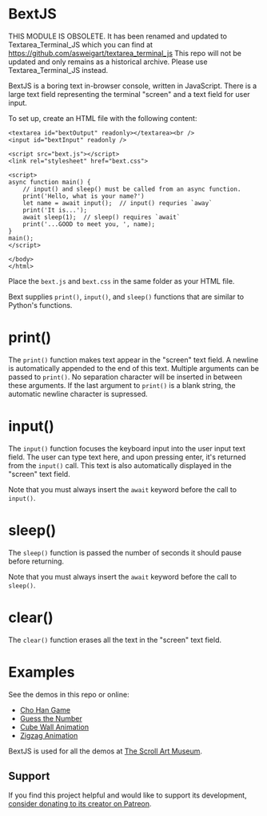 # BextJS

THIS MODULE IS OBSOLETE. It has been renamed and updated to Textarea_Terminal_JS which you can find at https://github.com/asweigart/textarea_terminal_js This repo will not be updated and only remains as a historical archive. Please use Textarea_Terminal_JS instead.

BextJS is a boring text in-browser console, written in JavaScript. There is a large text field representing the terminal "screen" and a text field for user input.

To set up, create an HTML file with the following content:

    <textarea id="bextOutput" readonly></textarea><br />
    <input id="bextInput" readonly />

    <script src="bext.js"></script>
    <link rel="stylesheet" href="bext.css">

    <script>
    async function main() {
        // input() and sleep() must be called from an async function.
        print('Hello, what is your name?')
        let name = await input();  // input() requries `away`
        print('It is...');
        await sleep(1);  // sleep() requires `await`
        print('...GOOD to meet you, ', name);
    }
    main();
    </script>

    </body>
    </html>

Place the `bext.js` and `bext.css` in the same folder as your HTML file.

Bext supplies `print()`, `input()`, and `sleep()` functions that are similar to Python's functions.

# print()

The `print()` function makes text appear in the "screen" text field. A newline is automatically appended to the end of this text. Multiple arguments can be passed to `print()`. No separation character will be inserted in between these arguments. If the last argument to `print()` is a blank string, the automatic newline character is supressed.

# input()

The `input()` function focuses the keyboard input into the user input text field. The user can type text here, and upon pressing enter, it's returned from the `input()` call. This text is also automatically displayed in the "screen" text field.

Note that you must always insert the `await` keyword before the call to `input()`.

# sleep()

The `sleep()` function is passed the number of seconds it should pause before returning.

Note that you must always insert the `await` keyword before the call to `sleep()`.

# clear()

The `clear()` function erases all the text in the "screen" text field.

# Examples

See the demos in this repo or online:

* [Cho Han Game](https://inventwithpython.com/bextjsdemos/chohan.html)
* [Guess the Number](https://inventwithpython.com/bextjsdemos/guess.html)
* [Cube Wall Animation](https://inventwithpython.com/bextjsdemos/cubewall.html)
* [Zigzag Animation](https://inventwithpython.com/bextjsdemos/zigzag.html)

BextJS is used for all the demos at [The Scroll Art Museum](https://scrollart.org).


Support
-------

If you find this project helpful and would like to support its development, [consider donating to its creator on Patreon](https://www.patreon.com/AlSweigart).

